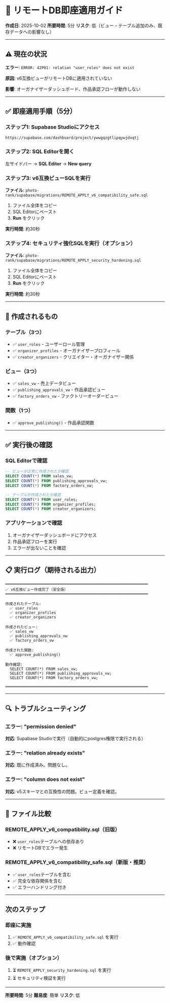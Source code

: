 # 🚀 リモートDB即座適用ガイド

**作成日**: 2025-10-02
**所要時間**: 5分
**リスク**: 低（ビュー・テーブル追加のみ、既存データへの影響なし）

---

## ⚠️ 現在の状況

**エラー**: `ERROR: 42P01: relation "user_roles" does not exist`

**原因**: v6互換ビューがリモートDBに適用されていない

**影響**: オーガナイザーダッシュボード、作品承認フローが動作しない

---

## ✅ 即座適用手順（5分）

### ステップ1: Supabase Studioにアクセス

```
https://supabase.com/dashboard/project/ywwgqzgtlipqywjdxqtj
```

### ステップ2: SQL Editorを開く

左サイドバー → **SQL Editor** → **New query**

### ステップ3: v6互換ビューSQLを実行

**ファイル**: `photo-rank/supabase/migrations/REMOTE_APPLY_v6_compatibility_safe.sql`

1. ファイル全体をコピー
2. SQL Editorにペースト
3. **Run** をクリック

**実行時間**: 約30秒

### ステップ4: セキュリティ強化SQLを実行（オプション）

**ファイル**: `photo-rank/supabase/migrations/REMOTE_APPLY_security_hardening.sql`

1. ファイル全体をコピー
2. SQL Editorにペースト
3. **Run** をクリック

**実行時間**: 約30秒

---

## 🎯 作成されるもの

### テーブル（3つ）
- ✅ `user_roles` - ユーザーロール管理
- ✅ `organizer_profiles` - オーガナイザープロフィール
- ✅ `creator_organizers` - クリエイター・オーガナイザー関係

### ビュー（3つ）
- ✅ `sales_vw` - 売上データビュー
- ✅ `publishing_approvals_vw` - 作品承認ビュー
- ✅ `factory_orders_vw` - ファクトリーオーダービュー

### 関数（1つ）
- ✅ `approve_publishing()` - 作品承認関数

---

## ✅ 実行後の確認

### SQL Editorで確認

```sql
-- ビューが正常に作成されたか確認
SELECT COUNT(*) FROM sales_vw;
SELECT COUNT(*) FROM publishing_approvals_vw;
SELECT COUNT(*) FROM factory_orders_vw;

-- テーブルが作成されたか確認
SELECT COUNT(*) FROM user_roles;
SELECT COUNT(*) FROM organizer_profiles;
SELECT COUNT(*) FROM creator_organizers;
```

### アプリケーションで確認

1. オーガナイザーダッシュボードにアクセス
2. 作品承認フローを実行
3. エラーが出ないことを確認

---

## 📋 実行ログ（期待される出力）

```
═══════════════════════════════════════════════════════════════
✅ v6互換ビュー作成完了（安全版）
═══════════════════════════════════════════════════════════════

作成されたテーブル:
  ✅ user_roles
  ✅ organizer_profiles
  ✅ creator_organizers

作成されたビュー:
  ✅ sales_vw
  ✅ publishing_approvals_vw
  ✅ factory_orders_vw

作成された関数:
  ✅ approve_publishing()

動作確認:
  SELECT COUNT(*) FROM sales_vw;
  SELECT COUNT(*) FROM publishing_approvals_vw;
  SELECT COUNT(*) FROM factory_orders_vw;

═══════════════════════════════════════════════════════════════
```

---

## 🔍 トラブルシューティング

### エラー: "permission denied"

**対応**: Supabase Studioで実行（自動的にpostgres権限で実行される）

### エラー: "relation already exists"

**対応**: 既に作成済み。問題なし。

### エラー: "column does not exist"

**対応**: v5スキーマとの互換性の問題。ビュー定義を確認。

---

## 📝 ファイル比較

### REMOTE_APPLY_v6_compatibility.sql（旧版）
- ❌ `user_roles`テーブルへの依存あり
- ❌ リモートDBでエラー発生

### REMOTE_APPLY_v6_compatibility_safe.sql（新版・推奨）
- ✅ `user_roles`テーブルを含む
- ✅ 完全な依存関係を含む
- ✅ エラーハンドリング付き

---

## 次のステップ

### 即座に実施
1. ✅ `REMOTE_APPLY_v6_compatibility_safe.sql` を実行
2. ✅ 動作確認

### 後で実施（オプション）
1. ⏳ `REMOTE_APPLY_security_hardening.sql` を実行
2. ⏳ セキュリティ検証を実行

---

**所要時間**: 5分
**難易度**: 簡単
**リスク**: 低
